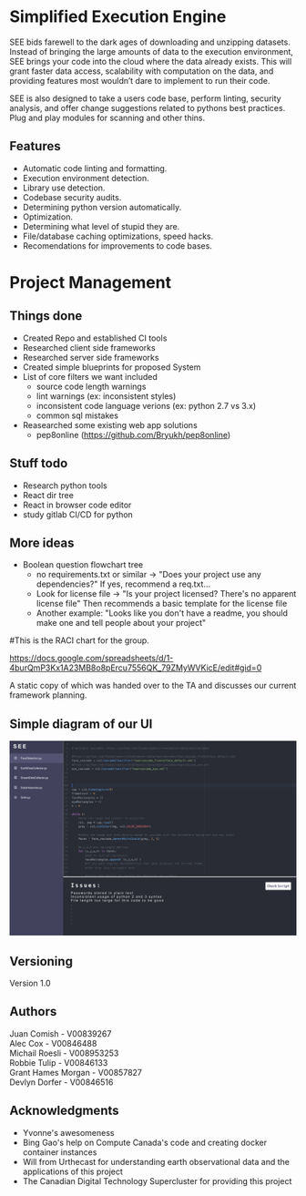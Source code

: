 # Simplified Execution Engine

SEE bids farewell to the dark ages of downloading and unzipping datasets. Instead of bringing the large amounts of data to the execution environment, SEE brings your code into the cloud where the data already exists. This will grant faster data access, scalability with computation on the data, and providing features most wouldn’t dare to implement to run their code.

SEE is also designed to take a users code base, perform linting, security analysis, and offer change suggestions related to pythons best practices.
Plug and play modules for scanning and other thins.


## Features
   - Automatic code linting and formatting.
   - Execution environment detection.
   - Library use detection.
   - Codebase security audits.
   - Determining python version automatically.
   - Optimization.
   - Determining what level of stupid they are.
   - File/database caching optimizations, speed hacks.
   - Recomendations for improvements to code bases.

# Project Management

## Things done
* Created Repo and established CI tools
* Researched client side frameworks
* Researched server side frameworks
* Created simple blueprints for proposed System
* List of core filters we want included
  * source code length warnings
  * lint warnings (ex: inconsistent styles)
  * inconsistent code language verions (ex: python 2.7 vs 3.x)
  * common sql mistakes
* Reasearched some existing web app solutions
  * pep8online (https://github.com/Bryukh/pep8online)

## Stuff todo
* Research python tools
* React dir tree
* React in browser code editor
* study gitlab CI/CD for python

## More ideas
* Boolean question flowchart tree
  * no requirements.txt or similar -> "Does your project use any dependencies?" If yes, recommend a req.txt...
  * Look for license file -> "Is your project licensed? There's no apparent license file" Then recommends a basic template for the license file
  * Another example: "Looks like you don't have a readme, you should make one and tell people about your project"

#This is the RACI chart for the group.

https://docs.google.com/spreadsheets/d/1-4burQmP3Kx1A23MB8o8pErcu7556QK_79ZMyWVKicE/edit#gid=0

A static copy of which was handed over to the TA and discusses our current framework planning.


## Simple diagram of our UI
![Simple diagram of our UI](docs/SEE-Rough-UI.png?raw=true "SEE code insertions example")

## Versioning

Version 1.0

## Authors

Juan Comish - V00839267\
Alec Cox -  V00846488\
Michail Roesli - V008953253\
Robbie Tulip - V00846133\
Grant Hames Morgan - V00857827\
Devlyn Dorfer - V00846516

## Acknowledgments
* Yvonne's awesomeness
* Bing Gao's help on Compute Canada's code and creating docker container instances
* Will from Urthecast for understanding earth observational data and the applications of this project
* The Canadian Digital Technology Supercluster for providing this project